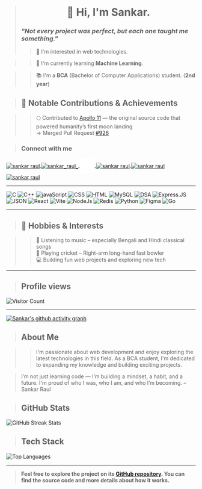 > **<h1 align="center">👋 Hi, I'm Sankar.</h1>**
> ### *"Not every project was perfect, but each one taught me something."*
>> 🌟 I'm interested in web technologies.

>> 🚀 I'm currently learning **Machine Learning**.

>> 📚 I'm a **BCA** (Bachelor of Computer Applications) student. (**2nd year**)

> ## 🚀 Notable Contributions & Achievements
  
  >>🌕 Contributed to [Apollo 11](https://github.com/chrislgarry/Apollo-11) — the original source code that powered humanity’s first moon landing  
  → Merged Pull Request [#926](https://github.com/chrislgarry/Apollo-11/pull/926)

> **<h3 align="left">Connect with me</h3>**
<p align="left">
  <a href="https://www.linkedin.com/in/sankar-raul/">
    <img align="center" src="https://raw.githubusercontent.com/rahuldkjain/github-profile-readme-generator/master/src/images/icons/Social/linked-in-alt.svg" alt="sankar raul" height="30" width="40" />
  </a>
  <a href="https://www.instagram.com/sankar_raul_/">
    <img align="center" src="https://raw.githubusercontent.com/rahuldkjain/github-profile-readme-generator/master/src/images/icons/Social/instagram.svg" alt="sankar_raul_" height="30" width="40" />
  </a>
  <a href="https://x.com/sankar_raul">
    <img align="center" src="/twitter.png" alt="sankar_raul_" width="40" />
  </a>
  <a href="https://leetcode.com/u/sankar-raul/">
    <img align="center" src="https://raw.githubusercontent.com/rahuldkjain/github-profile-readme-generator/master/src/images/icons/Social/leet-code.svg" alt="sankar raul" height="30" width="40" />
  </a>
  <a href="https://www.geeksforgeeks.org/user/sankar_raul/">
    <img align="center" src="https://upload.wikimedia.org/wikipedia/commons/4/43/GeeksforGeeks.svg" alt="sankar raul" height="30" width="40" />
  </a>
  <a href="https://www.facebook.com/sankarraul.me">
    <img align="center" src="https://raw.githubusercontent.com/rahuldkjain/github-profile-readme-generator/master/src/images/icons/Social/facebook.svg" alt="sankar raul" height="30" width="40" />
  </a>
</p>

---
 <p align="left">
  <img src="https://img.icons8.com/?size=256&id=40670&format=png" heigth="40" width="40" alt="C" title='C'>
    <img src="https://cdn.worldvectorlogo.com/logos/c.svg" height="40" width="40" alt="C++" title='C++'>
  <img src="https://img.icons8.com/?size=256&id=PXTY4q2Sq2lG&format=png" heigth="40" width="40" alt="javaScript" title='javascript'>
    <img src="https://img.icons8.com/?size=256&id=7gdY5qNXaKC0&format=png" heigth="40" width="40" alt="CSS" title='CSS'>
  <img src="https://img.icons8.com/?size=256&id=20909&format=png" heigth="40" width="40" alt="HTML" title='HTML'>
  <img src="https://img.icons8.com/?size=256w&id=rgPSE6nAB766&format=png" heigth="40" width="40" alt="MySQL" title='MySQL'>
  <img src="https://img.freepik.com/premium-vector/dsa-letter-logo-design-technology-company-dsa-logo-design-black-white-color-combination-dsa-logo-dsa-vector-dsa-design-dsa-icon-dsa-alphabet-dsa-typography-logo-design_229120-149253.jpg" heigth="40" width="40" alt="DSA" title='DSA'>
  <img src="https://logowik.com/content/uploads/images/express-js2119.logowik.com.webp" heigth="40" width="40" alt="Express.JS" title='Express.JS'>
  <img src="https://img.icons8.com/?size=256w&id=22441&format=png&color=FFFFFF" heigth="40" width="40" alt="JSON" title='JSON'>
<img src="https://img.icons8.com/?size=256&id=123603&format=png" height="40" width="40" alt="React" title='React'>
  <img src="https://img.icons8.com/?size=256&id=dJjTWMogzFzg&format=png" height="40" width="40" alt="Vite" title='Vite'>
    <img src="https://img.icons8.com/?size=256&id=hsPbhkOH4FMe&format=png" height="40" width="40" alt="NodeJs" title='NodeJS'>
       <img src="https://icon.icepanel.io/Technology/svg/Redis.svg" height="40" width="40" alt="Redis" title='Redis'>
    <img src="https://img.icons8.com/?size=256&id=l75OEUJkPAk4&format=png" height="40" width="40" alt="Python" title='Python'>
    <img src="https://img.icons8.com/?size=256&id=W0YEwBDDfTeu&format=png" height="40" width="40" alt="Figma" title='Figma'>
    <img src="https://go.dev/blog/go-brand/Go-Logo/SVG/Go-Logo_Blue.svg" height="40" width="40" alt="Go" title='Go'>
</p>

---

> ## 🎯 Hobbies & Interests

>> 🎵 Listening to music – especially Bengali and Hindi classical songs  
>> 🏏 Playing cricket – Right-arm long-hand fast bowler  
>> 💻 Building fun web projects and exploring new tech
---

> ## Profile views

 ![Visitor Count](https://profile-counter.glitch.me/sankar-raul/count.svg)
 
---

[![Sankar's github activity graph](https://github-readme-activity-graph.vercel.app/graph?username=sankar-raul&theme=github-compact&area_color=0a5b00&area=true)](https://github.com/sankar-raul/github-readme-activity-graph)
> **<h2 align="left">About Me</h2>**
<p align="center">
  
  >> I'm passionate about web development and enjoy exploring the latest technologies in this field. As a BCA student, I'm dedicated to expanding my knowledge and building exciting projects.

> I’m not just learning code — I’m building a mindset, a habit, and a future. I'm proud of who I was, who I am, and who I’m becoming.
– Sankar Raul
</p>

> **<h2 align="left">GitHub Stats</h2>**
<div>
  <img src="https://github-readme-streak-stats.herokuapp.com/?user=sankar-raul&theme=radical&hide_border=true" alt="GitHub Streak Stats">
</div>

> **<h2 align="left">Tech Stack</h2>**

<div align="">
     <img align="center" src="https://github-readme-stats.vercel.app/api/top-langs?username=sankar-raul&hide_border=true&no-bg=true&no-frame=true&layout=compact&theme=radical&langs_count=20" alt="Top Languages"/>
</div>

---
> **Feel free to explore the project on its <a href="https://github.com/sankar-raul?tab=repositories">GitHub repository</a>. You can find the source code and more details about how it works.**
